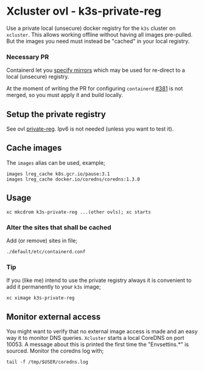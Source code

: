 # Xcluster ovl - k3s-private-reg

Use a private local (unsecure) docker registry for the `k3s` cluster
on `xcluster`. This allows working offline without having all images
pre-pulled. But the images you need must instead be "cached" in your
local registry.



### Necessary PR

Containerd let you [specify
mirrors](https://github.com/containerd/cri/blob/master/docs/registry.md#configure-registry-endpoint)
which may be used for re-direct to a local (unsecure) registry.

At the moment of writing the PR for configuring `containerd`
[#381](https://github.com/rancher/k3s/pull/381) is not merged, so you
must apply it and build locally.


## Setup the private registry

See ovl [private-reg](../private-reg/README.md). Ipv6 is not needed
(unless you want to test it).

## Cache images

The `images` alias can be used, example;
```
images lreg_cache k8s.gcr.io/pause:3.1
images lreg_cache docker.io/coredns/coredns:1.3.0
```

## Usage

```
xc mkcdrom k3s-private-reg ...(other ovls); xc starts

```

### Alter the sites that shall be cached

Add (or remove) sites in file;

```
./default/etc/containerd.conf
```

### Tip

If you (like me) intend to use the private registry always it is
convenient to add it permanently to your `k3s` image;

```
xc ximage k3s-private-reg
```


## Monitor external access

You might want to verify that no external image access is made and an
easy way it to monitor DNS queries. `Xcluster` starts a local CoreDNS
on port 10053. A message about this is printed the first time the
"Envsettins.*" is sourced. Monitor the coredns log with;

```
tail -f /tmp/$USER/coredns.log
```
